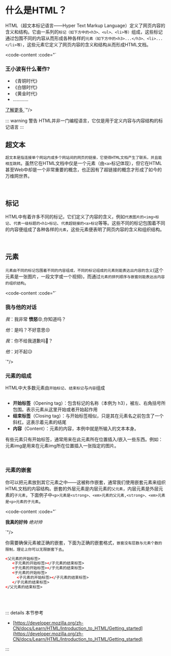 # 什么是HTML？

HTML（超文本标记语言——Hyper Text Markup Language）定义了网页内容的含义和结构。它由一系列的`标记（如下方中的<h3>、<ul>、<li>等）`组成，这些标记通过包围不同的内容从而形成各种各样的`元素（如下方中的<h3>...</h3>、<li>...</li>等）`，这些元素它定义了网页内容的含义和结构从而形成HTML文档。

<code-content :code="`<h3>王小波有什么著作?</h3>

<ul>
  <li>《青铜时代》</li>
  <li>《白银时代》</li>
  <li>《黄金时代》</li>
  <li> ............</li>
</ul>
<a target='_blank' href='https://baike.baidu.com/item/%E7%8E%8B%E5%B0%8F%E6%B3%A2/6673?fr=kg_general'>
  了解更多
</a>`"/>

::: warning 警告
HTML并非一门编程语言，它仅是用于定义内容与内容结构的标记语言
:::



## 超文本

`超文本是指连接单个网站内或多个网站间的网页的链接，它使得HTML文档产生了联系，并且能相互跳转`。虽然它在HTML文档中仅是一个元素（由`<a>`标记体现），但它在HTML甚至Web中却是一个非常重要的概念，也正因有了超链接的概念才形成了如今的万维网世界。

<code-content :code="`<!--超链接-->
<a target='_blank' href='https://www.baidu.com'>
  百度一下
</a>
`"/>

<br>



## 标记
HTML中有着许多不同的标记，它们定义了内容的含义，例如`代表图片的<img>标记`、`代表一级标题的<h1>标记`、`代表超链接的<a>标记`等等。这些不同的标记包围着不同的内容便组成了各种各样的`元素`，这些元素便表明了网页内容的含义和组织结构。

<code-content :code="`<h1>一级标题</h1>
<img src='https://wangjunliang.com/img/logo.458d8eba.svg'>
<a target='_blank' href='https://wangjunliang.com'>超链接</a>
`"/>

<br>




## 元素
`元素由不同的标记包围着不同的内容组成，不同的标记组成的元素则能表达出内容的含义`(这个元素是一张图片，一段文字或一个视频)，而通过`元素的排列顺序与嵌套则能表达出内容的组织结构`。

<code-content :code="`<h3>我与他的对话</h3>

<p>
  <em>我</em>：我非常
  <strong>愤怒</strong>😡,你知道吗？
</p>
<p>
  <em>他</em>：是吗？不好意思😣
</p>
<p>
  <em>我</em>：你不给我道歉吗🤔？
</p>
<p>
  <em>他</em>：对不起😥
</p>`"/>

<br>



### 元素的组成

HTML中大多数元素由`开始标记`、`结束标记`与`内容`组成

<img :src="$withBase('/element.svg')">

- **开始标签**（Opening tag）：包含标记的名称（本例为 h3），被左、右角括号所包围。表示元素从这里开始或者开始起作用
- **结束标签**（Closing tag）：与开始标签相似，只是其在元素名之前包含了一个斜杠。这表示着元素的结尾
- **内容**（Content）：元素的内容，本例中就是所输入的文本本身。

有些元素只有开始标签，通常用来在此元素所在位置插入/嵌入一些东西。例如：元素img是用来在元素img所在位置插入一张指定的图片。

<code-content :code="`<!--图片-->
<img src='https://wangjunliang.com/img/logo.458d8eba.svg'>
`"/>

<br>



### 元素的嵌套

你可以把元素放到其它元素之中——这被称作嵌套，通常我们使用嵌套元素来组织HTML文档的内容结构。嵌套的外层元素是内层元素的`父元素`，内层元素是外层元素的`子元素`，下面例子中`<p>元素是<strong>、<em>元素的父元素,<strong>、<em>元素是<p>元素的子元素`。

<code-content :code="`<!--嵌套元素-->

<p>
  <strong>我真的好帅</strong>
  <em>绝对帅</em>
</p>`"/>

你需要确保元素被正确的嵌套，下面为正确的嵌套格式，`嵌套没有层数与元素个数的限制，理论上你可以无限嵌套下去`。

```html
<父元素的开始标签>
   <子元素的开始标签></子元素的结束标签>
   <子元素的开始标签></子元素的结束标签>
   <子元素的开始标签>
     <子元素的开始标签></子元素的结束标签>
   </子元素的结束标签>
</父元素的结束标签>
```

<br><br>



::: details 本节参考

-  [https://developer.mozilla.org/zh-CN/docs/Learn/HTML/Introduction_to_HTML/Getting_started](https://developer.mozilla.org/zh-CN/docs/Learn/HTML/Introduction_to_HTML/Getting_started)

:::